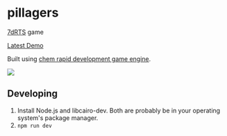 # pillagers

[7dRTS](http://www.ludumdare.com/compo/2013/07/05/minild-44-announcement/) game

[Latest Demo](http://s3.amazonaws.com/superjoe/temp/pillagers/index.html)

Built using [chem rapid development game engine](https://github.com/superjoe30/chem/).

![](http://i.imgur.com/MVwDAeq.png)

## Developing

 1. Install Node.js and libcairo-dev. Both are probably be in your
    operating system's package manager.
 2. `npm run dev`
